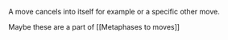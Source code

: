 A move cancels into itself for example or a specific other move.

Maybe these are a part of [[Metaphases to moves]]